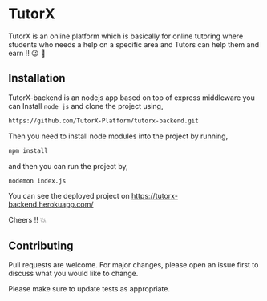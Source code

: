 # TutorX

TutorX is an online platform which is basically for online tutoring where students who needs a help on a specific area and Tutors can help them and earn !! :wink: :money_mouth_face:

## Installation

TutorX-backend is an nodejs app based on top of express middleware  you can Install ```node js``` and clone the project using,

```bash
https://github.com/TutorX-Platform/tutorx-backend.git
```

Then you need to install node modules into the project by running,

```bash
npm install
```

and then you can run the project by,

```bash
nodemon index.js
```  
You can see the deployed project on
<https://tutorx-backend.herokuapp.com/>

Cheers !! :boom:

## Contributing
Pull requests are welcome. For major changes, please open an issue first to discuss what you would like to change.

Please make sure to update tests as appropriate.
